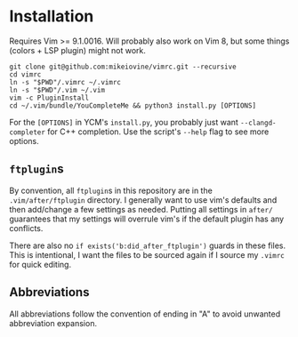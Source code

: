 # Installation
Requires Vim >= 9.1.0016. Will probably also work on Vim 8, but some things (colors + LSP plugin) might not work.

```
git clone git@github.com:mikeiovine/vimrc.git --recursive
cd vimrc
ln -s "$PWD"/.vimrc ~/.vimrc
ln -s "$PWD"/.vim ~/.vim
vim -c PluginInstall
cd ~/.vim/bundle/YouCompleteMe && python3 install.py [OPTIONS]
```

For the `[OPTIONS]` in YCM's `install.py`, you probably just want `--clangd-completer` for C++ completion. Use the script's `--help` flag to see more options.

## `ftplugin`s

By convention, all `ftplugin`s in this repository are in the `.vim/after/ftplugin` directory. I generally want to use vim's defaults and then add/change a few settings as needed. Putting all settings in `after/` guarantees that my settings will overrule vim's if the default plugin has any conflicts.

There are also no `if exists('b:did_after_ftplugin')` guards in these files. This is intentional, I want the files to be sourced again if I source my `.vimrc` for quick editing.

## Abbreviations

All abbreviations follow the convention of ending in "A" to avoid unwanted abbreviation expansion.
